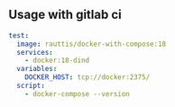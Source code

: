 ## Usage with gitlab ci
```yml
test:
  image: rauttis/docker-with-compose:18
  services:
    - docker:18-dind
  variables:
    DOCKER_HOST: tcp://docker:2375/
  script:
    - docker-compose --version
```
